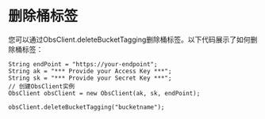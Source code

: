 # 删除桶标签<a name="ZH-CN_TOPIC_0142815502"></a>

您可以通过ObsClient.deleteBucketTagging删除桶标签。以下代码展示了如何删除桶标签：

```
String endPoint = "https://your-endpoint";
String ak = "*** Provide your Access Key ***";
String sk = "*** Provide your Secret Key ***";
// 创建ObsClient实例
ObsClient obsClient = new ObsClient(ak, sk, endPoint);

obsClient.deleteBucketTagging("bucketname");
```


